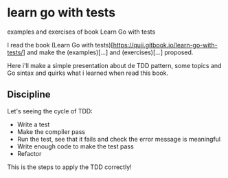 # learn go with tests
examples and exercises of book Learn Go with tests 

I read the book (Learn Go with tests)[https://quii.gitbook.io/learn-go-with-tests/] and make the (examples)[...] and (exercises)[...] proposed.

Here i'll make a simple presentation about de TDD pattern, some topics and Go sintax and quirks what i learned when read this book.

## Discipline
Let's seeing the cycle of TDD:

- Write a test
- Make the compiler pass
- Run the test, see that it fails and check the error message is meaningful
- Write enough code to make the test pass
- Refactor

This is the steps to apply the TDD correctly!